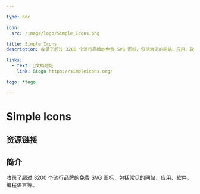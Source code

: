 ```yaml
---

type: doc

icon:
  src: /image/logo/Simple_Icons.png

title: Simple Icons
description: 收录了超过 3200 个流行品牌的免费 SVG 图标，包括常见的网站、应用、软件、编程语言等。

links:
  - text: 📖文档地址
    link: &togo https://simpleicons.org/

togo: *togo

---
```


<ShowLogo />

# Simple Icons

<ShowBreadcrumb />

## 资源链接

<ShowLinks />

## 简介

收录了超过 3200 个流行品牌的免费 SVG 图标，包括常见的网站、应用、软件、编程语言等。
